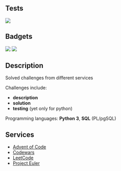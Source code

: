 ## Tests

<a href="https://github.com/jestenough/code_challenges/actions/workflows/pytest.yml"><img src="https://github.com/jestenough/code_challenges/actions/workflows/pytest.yml/badge.svg"></a>


## Badgets

<div class="micro-badgets">
    <img src="https://www.codewars.com/users/jestenough/badges/micro"/>
    <img src="https://img.shields.io/badge/dynamic/json?style=flat&labelColor=gray&color=%23ffa116&label=Solved&query=solvedOverTotal&url=https%3A%2F%2Fleetcode-badge.vercel.app%2Fapi%2Fusers%2Fjestenough&logo=leetcode&logoColor=blue"/>
</div>

<div class="small-badgets">
    <img src="https://projecteuler.net/profile/jestenough.png" alt=""/>
</div>


## Description


Solved challenges from different services

Challenges include:
* **description**
* **solution**
* **testing** (yet only for python)

Programming languages: **Python 3**, **SQL** (PL/pgSQL)


## Services

- [Advent of Code](services/adventofcode/)
- [Codewars](services/codewars/)
- [LeetCode](services/leetcode/)
- [Project Euler](services/project_euler/)
